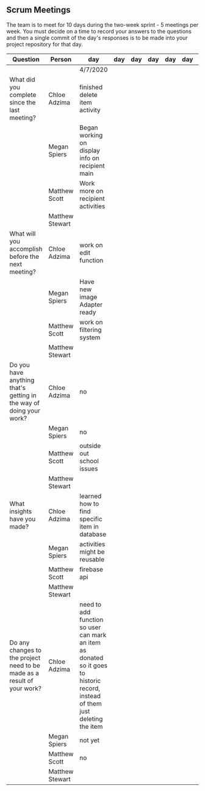 ## Scrum Meetings
The team is to meet for 10 days during the two-week sprint - 5 meetings per week. You must decide on a time to record your answers to the questions and then a single commit of the day's responses is to be made into your project repository for that day.

Question    |          Person                                             | day | day | day | day | day | day | day |day | day | day |
------------|---------------------------------------------------------------------|-----|-----|-----|-----|-----|-----|-----|----|-----|-----| 
| | | 4/7/2020 |
| What did you complete since the last meeting? | Chloe Adzima | finished delete item activity | 
|            | Megan Spiers | Began working on display info on recipient main 
|            | Matthew Scott |   Work more on recipient activities
|            | Matthew Stewart |
| What will you accomplish before the next meeting? | Chloe Adzima | work on edit function | 
|            | Megan Spiers | Have new image Adapter ready
|            | Matthew Scott |   work on filtering system
|            | Matthew Stewart |
| Do you have anything that's getting in the way of doing your work? | Chloe Adzima | no | 
|            | Megan Spiers | no
|            | Matthew Scott |   outside out school issues
|            | Matthew Stewart |
| What insights have you made? |Chloe Adzima | learned how to find specific item in database | 
|            | Megan Spiers | activities might be reusable
|            | Matthew Scott |   firebase api
|            | Matthew Stewart |
| Do any changes to the project need to be made as a result of your work? | Chloe Adzima | need to add function so user can mark an item as donated so it goes to historic record, instead of them just deleting the item | 
|            | Megan Spiers | not yet
|            | Matthew Scott |   no
|            | Matthew Stewart |

